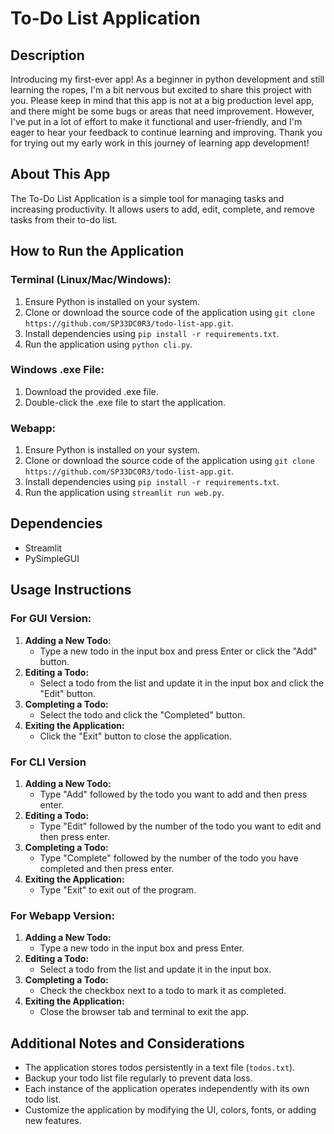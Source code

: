 # To-Do List Application

## Description
Introducing my first-ever app! As a beginner in python development and still learning the ropes, I'm a bit nervous but excited to share this project with you. Please keep in mind that this app is not at a big production level app, and there might be some bugs or areas that need improvement. However, I've put in a lot of effort to make it functional and user-friendly, and I'm eager to hear your feedback to continue learning and improving. Thank you for trying out my early work in this journey of learning app development!

## About This App
The To-Do List Application is a simple tool for managing tasks and increasing productivity. It allows users to add, edit, complete, and remove tasks from their to-do list.

## How to Run the Application
### Terminal (Linux/Mac/Windows):
1. Ensure Python is installed on your system.
2. Clone or download the source code of the application using `git clone https://github.com/SP33DC0R3/todo-list-app.git`.
3. Install dependencies using `pip install -r requirements.txt`.
4. Run the application using `python cli.py`.

### Windows .exe File:
1. Download the provided .exe file.
2. Double-click the .exe file to start the application.

### Webapp:
1. Ensure Python is installed on your system.
2. Clone or download the source code of the application using `git clone https://github.com/SP33DC0R3/todo-list-app.git`.
3. Install dependencies using `pip install -r requirements.txt`.
4. Run the application using `streamlit run web.py`.

## Dependencies
- Streamlit
- PySimpleGUI

## Usage Instructions
### For GUI Version:
1. **Adding a New Todo:**
   - Type a new todo in the input box and press Enter or click the "Add" button.
2. **Editing a Todo:**
   - Select a todo from the list and update it in the input box and click the "Edit" button.
3. **Completing a Todo:**
   - Select the todo and click the "Completed" button.
4. **Exiting the Application:**
   - Click the "Exit" button to close the application.

### For CLI Version
1. **Adding a New Todo:**
   - Type "Add" followed by the todo you want to add and then press enter.
2. **Editing a Todo:**
   - Type "Edit" followed by the number of the todo you want to edit and then press enter.
3. **Completing a Todo:**
   - Type "Complete" followed by the number of the todo you have completed and then press enter.
4. **Exiting the Application:**
   - Type "Exit" to exit out of the program.

### For Webapp Version:
1. **Adding a New Todo:**
   - Type a new todo in the input box and press Enter.
2. **Editing a Todo:**
   - Select a todo from the list and update it in the input box.
3. **Completing a Todo:**
   - Check the checkbox next to a todo to mark it as completed.
4. **Exiting the Application:**
   - Close the browser tab and terminal to exit the app.

## Additional Notes and Considerations
- The application stores todos persistently in a text file (`todos.txt`).
- Backup your todo list file regularly to prevent data loss.
- Each instance of the application operates independently with its own todo list.
- Customize the application by modifying the UI, colors, fonts, or adding new features.
